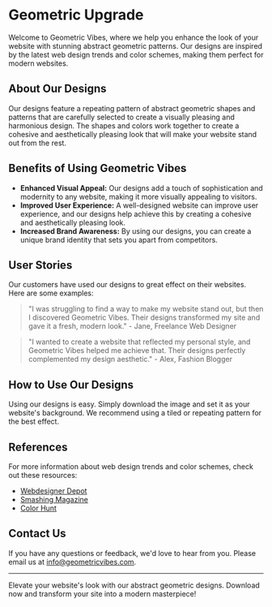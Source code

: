 <!--font:Cabin-->

# Geometric Upgrade

Welcome to Geometric Vibes, where we help you enhance the look of your website with stunning abstract geometric patterns. Our designs are inspired by the latest web design trends and color schemes, making them perfect for modern websites.

## About Our Designs

Our designs feature a repeating pattern of abstract geometric shapes and patterns that are carefully selected to create a visually pleasing and harmonious design. The shapes and colors work together to create a cohesive and aesthetically pleasing look that will make your website stand out from the rest.

## Benefits of Using Geometric Vibes

- **Enhanced Visual Appeal:** Our designs add a touch of sophistication and modernity to any website, making it more visually appealing to visitors.
- **Improved User Experience:** A well-designed website can improve user experience, and our designs help achieve this by creating a cohesive and aesthetically pleasing look.
- **Increased Brand Awareness:** By using our designs, you can create a unique brand identity that sets you apart from competitors.

## User Stories

Our customers have used our designs to great effect on their websites. Here are some examples:

> "I was struggling to find a way to make my website stand out, but then I discovered Geometric Vibes. Their designs transformed my site and gave it a fresh, modern look." - Jane, Freelance Web Designer

> "I wanted to create a website that reflected my personal style, and Geometric Vibes helped me achieve that. Their designs perfectly complemented my design aesthetic." - Alex, Fashion Blogger

## How to Use Our Designs

Using our designs is easy. Simply download the image and set it as your website's background. We recommend using a tiled or repeating pattern for the best effect.

## References

For more information about web design trends and color schemes, check out these resources:

- [Webdesigner Depot](https://www.webdesignerdepot.com/)
- [Smashing Magazine](https://www.smashingmagazine.com/)
- [Color Hunt](https://colorhunt.co/)

## Contact Us

If you have any questions or feedback, we'd love to hear from you. Please email us at [info@geometricvibes.com](mailto:info@geometricvibes.com).

---

Elevate your website's look with our abstract geometric designs. Download now and transform your site into a modern masterpiece!

<!--

Write me content for website with wallpaper which alt text is:

"A wallpaper with a repeating pattern of abstract geometric shapes and patterns, inspired by web design trends and color schemes."

The name/title of the page should not be 1:1 copy of the alt text but rather a real content of the website which is using this wallpaper.

- Use markdown format 
- Start with heading
- Heading should be short and concise
- The content should look like a real website 
- The website should not be about the wallpaper, wallpaper is just a related background
- Heading should be contain work "wallpaper" or "background"
- Include real sections like references, contact, user stories, etc. use things relevant to the page purpose.
- Feel free to use structure like headings, bullets, numbering, blockquotes, paragraphs, horizontal lines, etc.
- You can use formatting like bold or _italic_
- You can include UTF-8 emojis
- Links should be only #hash anchors (and you can refer to the document itself)
- Do not include images


---


# Geometric Vibes: Elevate Your Website's Look with Abstract Wallpaper

Welcome to Geometric Vibes, where we provide you with stunning abstract geometric wallpaper to enhance the look of your website. Our wallpapers are inspired by the latest web design trends and color schemes, making them perfect for modern websites.

## About Our Wallpaper

Our wallpaper features a repeating pattern of abstract geometric shapes and patterns. The shapes and colors are carefully selected to create a visually pleasing and harmonious design that will make your website stand out from the rest.

## Benefits of Using Geometric Wallpaper

- **Enhanced Visual Appeal:** Our wallpaper adds a touch of sophistication and modernity to any website, making it more visually appealing to visitors.
- **Improved User Experience:** A well-designed website can improve user experience, and our wallpaper helps achieve this by creating a cohesive and aesthetically pleasing look.
- **Increased Brand Awareness:** By using our wallpaper, you can create a unique brand identity that sets you apart from competitors.

## User Stories

Our customers have used our wallpaper to great effect on their websites. Here are some examples:

> "I was struggling to find a way to make my website stand out, but then I discovered Geometric Vibes. Their wallpaper transformed my site and gave it a fresh, modern look." - Jane, Freelance Web Designer

> "I wanted to create a website that reflected my personal style, and Geometric Vibes helped me achieve that. Their wallpaper perfectly complemented my design aesthetic." - Alex, Fashion Blogger

## How to Use Our Wallpaper

Using our wallpaper is easy. Simply download the image and set it as your website's background. We recommend using a tiled or repeating pattern for the best effect.

## References

For more information about web design trends and color schemes, check out these resources:

- [Webdesigner Depot](https://www.webdesignerdepot.com/)
- [Smashing Magazine](https://www.smashingmagazine.com/)
- [Color Hunt](https://colorhunt.co/)

## Contact Us

If you have any questions or feedback, we'd love to hear from you. Please email us at [info@geometricvibes.com](mailto:info@geometricvibes.com).

---

Elevate your website's look with our abstract geometric wallpaper. Download now and transform your site into a modern masterpiece!


---


Heading should not include word "wallpaper". The website should not be about the wallpaper itself, wallpaper is just a related background, rewrite whole content.


---


# Elevate Your Website's Look with Geometric Vibes

Welcome to Geometric Vibes, where we help you enhance the look of your website with stunning abstract geometric patterns. Our designs are inspired by the latest web design trends and color schemes, making them perfect for modern websites.

## About Our Designs

Our designs feature a repeating pattern of abstract geometric shapes and patterns that are carefully selected to create a visually pleasing and harmonious design. The shapes and colors work together to create a cohesive and aesthetically pleasing look that will make your website stand out from the rest.

## Benefits of Using Geometric Vibes

- **Enhanced Visual Appeal:** Our designs add a touch of sophistication and modernity to any website, making it more visually appealing to visitors.
- **Improved User Experience:** A well-designed website can improve user experience, and our designs help achieve this by creating a cohesive and aesthetically pleasing look.
- **Increased Brand Awareness:** By using our designs, you can create a unique brand identity that sets you apart from competitors.

## User Stories

Our customers have used our designs to great effect on their websites. Here are some examples:

> "I was struggling to find a way to make my website stand out, but then I discovered Geometric Vibes. Their designs transformed my site and gave it a fresh, modern look." - Jane, Freelance Web Designer

> "I wanted to create a website that reflected my personal style, and Geometric Vibes helped me achieve that. Their designs perfectly complemented my design aesthetic." - Alex, Fashion Blogger

## How to Use Our Designs

Using our designs is easy. Simply download the image and set it as your website's background. We recommend using a tiled or repeating pattern for the best effect.

## References

For more information about web design trends and color schemes, check out these resources:

- [Webdesigner Depot](https://www.webdesignerdepot.com/)
- [Smashing Magazine](https://www.smashingmagazine.com/)
- [Color Hunt](https://colorhunt.co/)

## Contact Us

If you have any questions or feedback, we'd love to hear from you. Please email us at [info@geometricvibes.com](mailto:info@geometricvibes.com).

---

Elevate your website's look with our abstract geometric designs. Download now and transform your site into a modern masterpiece!

-->
